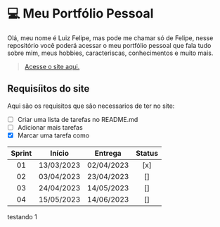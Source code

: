 # 💻 Meu Portfólio Pessoal 

Olá, meu nome é Luiz Felipe, mas pode me chamar só de Felipe, nesse repositório você poderá acessar o meu portfólio pessoal que fala tudo sobre mim, meus hobbies, caracteriscas, conhecimentos e muito mais.

> [Acesse o site aqui.]()

## Requisíitos do site

Aqui são os requisitos que são necessarios de ter no site:

- [ ] Criar uma lista de tarefas no README.md
- [ ] Adicionar mais tarefas
- [x] Marcar uma tarefa como 

| Sprint |   Início   |  Entrega   | Status |
| :----: | :--------: | :--------: | :----: |
|   01   | 13/03/2023 | 02/04/2023 |  [x]   |
|   02   | 03/04/2023 | 23/04/2023 |  []    |
|   03   | 24/04/2023 | 14/05/2023 |  []    |
|   04   | 15/05/2023 | 14/06/2023 |  []    |

testando 1
